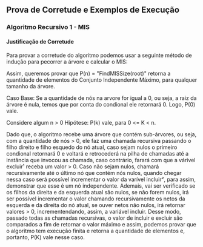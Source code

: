 ## Prova de Corretude e Exemplos de Execução

### Algoritmo Recursivo 1 - MIS

#### Justificação de Corretude

Para provar a corretude do algoritmo podemos usar a seguinte método de indução para pecorrer a árvore e calcular o MIS:

Assim, queremos provar que P(n) = "FindMISSize(root)" retorna a quantidade de elementos do Conjunto Independente Máximo, para qualquer tamanho da árvore.

Caso Base: Se a quantidade de nós na arvore for igual a 0, ou seja, a raiz da árvore é nula, temos que por conta do condional ele retornará 0. Logo, P(0) vale.

Considere algum n > 0
Hipótese: P(k) vale, para 0 <= K < n.

Dado que, o algoritmo recebe uma árvore que contém sub-árvores, ou seja, com a quantidade de nós > 0, ele faz uma chamada recursiva passando o filho direito e filho esquedo do nó atual, caso sejam nulos o primeiro condional retornará 0 e voltará e retrocederá na pilha de chamadas até a instância que invocou as chamada, caso contrário, farará com que a várivel excluir¹ receba um valor > 0. Caso não sejam nulos, chamará recursivamente até o último nó que contém nós nulos, quando chegar nessa caso será possível incrementar o valor da varível incluir², para assim, demonstrar que esse é um nó independente. Ademais, vai ser verificado se os filhos da direita e da esquerda atual são nulos, se não forem nulos, irá ser possível incrementar o valor chamando recursivamente os netos da esquerda e da direita do nó atual, se ouver netos não nulos, irá retornar valores > 0, incrementendando, assim, a variável incluir. Desse modo, passado todas as chamadas recursivas, o valor de incluir e excluir são comparados a fim de retornar o valor máximo e assim, podemos provar que o algoritmo tem execução finita e retorna a quantidade de elementos e, portanto, P(K) vale nesse caso.



